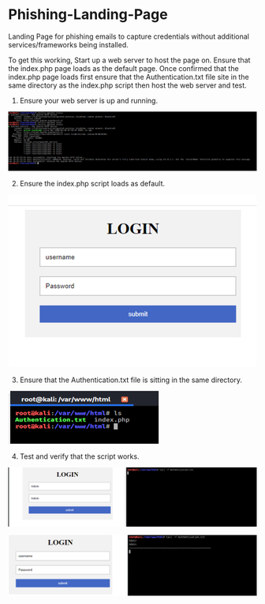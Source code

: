 # Phishing-Landing-Page
Landing Page for phishing emails to capture credentials without additional services/frameworks being installed. 

To get this working, Start up a web server to host the page on. Ensure that the index.php page loads as the default page. Once confirmed that the index.php page loads first ensure that the Authentication.txt file site in the same directory as the index.php script then host the web server and test. 


1) Ensure your web server is up and running.

![](Webserver%20Runninf.png)

2) Ensure the index.php script loads as default.

![](Page%20Loads.png)

3) Ensure that the Authentication.txt file is sitting in the same directory.

![](directory%20listing.png)


4) Test and verify that the script works. 

![](Running.png)

![](Captured.png)
